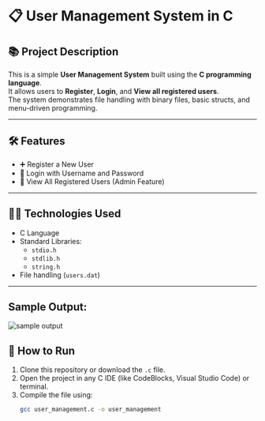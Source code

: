 # 📋 User Management System in C

## 📚 Project Description

This is a simple **User Management System** built using the **C programming language**.  
It allows users to **Register**, **Login**, and **View all registered users**.  
The system demonstrates file handling with binary files, basic structs, and menu-driven programming.

---

## 🛠 Features

- ➕ Register a New User
- 🔐 Login with Username and Password
- 📄 View All Registered Users (Admin Feature)

---

## 🧑‍💻 Technologies Used

- C Language
- Standard Libraries:
  - `stdio.h`
  - `stdlib.h`
  - `string.h`
- File handling (`users.dat`)

---
## Sample Output:
![sample output](https://github.com/user-attachments/assets/93d143da-cc71-4a67-a5c7-ae67d9b4602b)

## 🚀 How to Run

1. Clone this repository or download the `.c` file.
2. Open the project in any C IDE (like CodeBlocks, Visual Studio Code) or terminal.
3. Compile the file using:
   ```bash
   gcc user_management.c -o user_management
